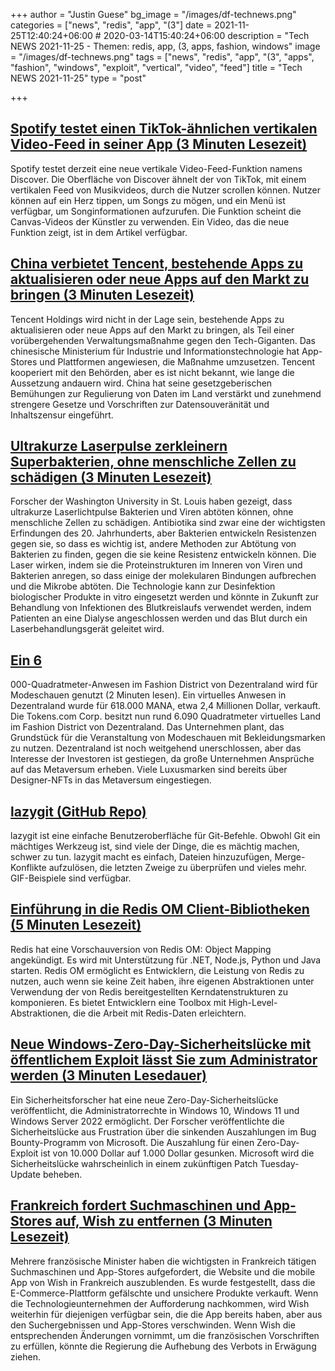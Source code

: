 +++
author = "Justin Guese"
bg_image = "/images/df-technews.png"
categories = ["news", "redis", "app", "(3"]
date = 2021-11-25T12:40:24+06:00 # 2020-03-14T15:40:24+06:00
description = "Tech NEWS 2021-11-25 - Themen: redis, app, (3, apps, fashion, windows"
image = "/images/df-technews.png"
tags = ["news", "redis", "app", "(3", "apps", "fashion", "windows", "exploit", "vertical", "video", "feed"]
title = "Tech NEWS 2021-11-25"
type = "post"

+++

## [Spotify testet einen TikTok-ähnlichen vertikalen Video-Feed in seiner App (3 Minuten Lesezeit)](https://techcrunch.com/2021/11/24/spotify-tests-a-tiktok-like-vertical-video-feed-in-its-app/)

 Spotify testet derzeit eine neue vertikale Video-Feed-Funktion namens Discover. Die Oberfläche von Discover ähnelt der von TikTok, mit einem vertikalen Feed von Musikvideos, durch die Nutzer scrollen können. Nutzer können auf ein Herz tippen, um Songs zu mögen, und ein Menü ist verfügbar, um Songinformationen aufzurufen. Die Funktion scheint die Canvas-Videos der Künstler zu verwenden. Ein Video, das die neue Funktion zeigt, ist in dem Artikel verfügbar.

## [China verbietet Tencent, bestehende Apps zu aktualisieren oder neue Apps auf den Markt zu bringen (3 Minuten Lesezeit)](https://www.scmp.com/tech/big-tech/article/3157237/china-suspends-tencent-updating-existing-apps-or-launching-new-apps)

 Tencent Holdings wird nicht in der Lage sein, bestehende Apps zu aktualisieren oder neue Apps auf den Markt zu bringen, als Teil einer vorübergehenden Verwaltungsmaßnahme gegen den Tech-Giganten. Das chinesische Ministerium für Industrie und Informationstechnologie hat App-Stores und Plattformen angewiesen, die Maßnahme umzusetzen. Tencent kooperiert mit den Behörden, aber es ist nicht bekannt, wie lange die Aussetzung andauern wird. China hat seine gesetzgeberischen Bemühungen zur Regulierung von Daten im Land verstärkt und zunehmend strengere Gesetze und Vorschriften zur Datensouveränität und Inhaltszensur eingeführt.

## [Ultrakurze Laserpulse zerkleinern Superbakterien, ohne menschliche Zellen zu schädigen (3 Minuten Lesezeit)](https://newatlas.com/medical/ultrashort-laser-pulses-superbugs/)

 Forscher der Washington University in St. Louis haben gezeigt, dass ultrakurze Laserlichtpulse Bakterien und Viren abtöten können, ohne menschliche Zellen zu schädigen. Antibiotika sind zwar eine der wichtigsten Erfindungen des 20. Jahrhunderts, aber Bakterien entwickeln Resistenzen gegen sie, so dass es wichtig ist, andere Methoden zur Abtötung von Bakterien zu finden, gegen die sie keine Resistenz entwickeln können. Die Laser wirken, indem sie die Proteinstrukturen im Inneren von Viren und Bakterien anregen, so dass einige der molekularen Bindungen aufbrechen und die Mikrobe abtöten. Die Technologie kann zur Desinfektion biologischer Produkte in vitro eingesetzt werden und könnte in Zukunft zur Behandlung von Infektionen des Blutkreislaufs verwendet werden, indem Patienten an eine Dialyse angeschlossen werden und das Blut durch ein Laserbehandlungsgerät geleitet wird.

## [Ein 6](https://therealdeal.com/2021/11/24/this-2-4m-virtual-land-deal-is-largest-ever-for-digital-real-estate/)

000-Quadratmeter-Anwesen im Fashion District von Dezentraland wird für Modeschauen genutzt (2 Minuten lesen). Ein virtuelles Anwesen in Dezentraland wurde für 618.000 MANA, etwa 2,4 Millionen Dollar, verkauft. Die Tokens.com Corp. besitzt nun rund 6.090 Quadratmeter virtuelles Land im Fashion District von Dezentraland. Das Unternehmen plant, das Grundstück für die Veranstaltung von Modeschauen mit Bekleidungsmarken zu nutzen. Dezentraland ist noch weitgehend unerschlossen, aber das Interesse der Investoren ist gestiegen, da große Unternehmen Ansprüche auf das Metaversum erheben. Viele Luxusmarken sind bereits über Designer-NFTs in das Metaversum eingestiegen.

## [lazygit (GitHub Repo)](https://github.com/jesseduffield/lazygit)

 lazygit ist eine einfache Benutzeroberfläche für Git-Befehle. Obwohl Git ein mächtiges Werkzeug ist, sind viele der Dinge, die es mächtig machen, schwer zu tun. lazygit macht es einfach, Dateien hinzuzufügen, Merge-Konflikte aufzulösen, die letzten Zweige zu überprüfen und vieles mehr. GIF-Beispiele sind verfügbar.

## [Einführung in die Redis OM Client-Bibliotheken (5 Minuten Lesezeit)](https://redis.com/blog/introducing-redis-om-client-libraries/)

 Redis hat eine Vorschauversion von Redis OM: Object Mapping angekündigt. Es wird mit Unterstützung für .NET, Node.js, Python und Java starten. Redis OM ermöglicht es Entwicklern, die Leistung von Redis zu nutzen, auch wenn sie keine Zeit haben, ihre eigenen Abstraktionen unter Verwendung der von Redis bereitgestellten Kerndatenstrukturen zu komponieren. Es bietet Entwicklern eine Toolbox mit High-Level-Abstraktionen, die die Arbeit mit Redis-Daten erleichtern.

## [Neue Windows-Zero-Day-Sicherheitslücke mit öffentlichem Exploit lässt Sie zum Administrator werden (3 Minuten Lesedauer)](https://www.bleepingcomputer.com/news/microsoft/new-windows-zero-day-with-public-exploit-lets-you-become-an-admin/)

 Ein Sicherheitsforscher hat eine neue Zero-Day-Sicherheitslücke veröffentlicht, die Administratorrechte in Windows 10, Windows 11 und Windows Server 2022 ermöglicht. Der Forscher veröffentlichte die Sicherheitslücke aus Frustration über die sinkenden Auszahlungen im Bug Bounty-Programm von Microsoft. Die Auszahlung für einen Zero-Day-Exploit ist von 10.000 Dollar auf 1.000 Dollar gesunken. Microsoft wird die Sicherheitslücke wahrscheinlich in einem zukünftigen Patch Tuesday-Update beheben.

## [Frankreich fordert Suchmaschinen und App-Stores auf, Wish zu entfernen (3 Minuten Lesezeit)](https://techcrunch.com/2021/11/24/france-asks-search-engines-and-app-stores-to-remove-wish/)

 Mehrere französische Minister haben die wichtigsten in Frankreich tätigen Suchmaschinen und App-Stores aufgefordert, die Website und die mobile App von Wish in Frankreich auszublenden. Es wurde festgestellt, dass die E-Commerce-Plattform gefälschte und unsichere Produkte verkauft. Wenn die Technologieunternehmen der Aufforderung nachkommen, wird Wish weiterhin für diejenigen verfügbar sein, die die App bereits haben, aber aus den Suchergebnissen und App-Stores verschwinden. Wenn Wish die entsprechenden Änderungen vornimmt, um die französischen Vorschriften zu erfüllen, könnte die Regierung die Aufhebung des Verbots in Erwägung ziehen.

